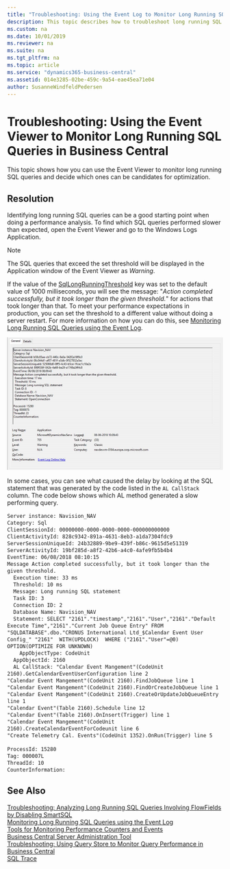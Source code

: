 ```yaml
---
title: "Troubleshooting: Using the Event Log to Monitor Long Running SQL Queries in Microsoft Dynamics 365 Business Central"
description: This topic describes how to troubleshoot long running SQL queries that use the event viewer.
ms.custom: na
ms.date: 10/01/2019
ms.reviewer: na
ms.suite: na
ms.tgt_pltfrm: na
ms.topic: article
ms.service: "dynamics365-business-central"
ms.assetid: 014e3285-02be-459c-9a54-eae45ea71e04
author: SusanneWindfeldPedersen
---
```


# Troubleshooting: Using the Event Viewer to Monitor Long Running SQL Queries in Business Central

This topic shows how you can use the Event Viewer to monitor long running SQL queries and decide which ones can be candidates for optimization. 

## Resolution

Identifying long running SQL queries can be a good starting point when doing a performance analysis. To find which SQL queries performed slower than expected, open the Event Viewer and go to the Windows Logs Application. 

> [!NOTE]  
> The SQL queries that exceed the set threshold will be displayed in the Application window of the Event Viewer as *Warning*. 

If the value of the [SqlLongRunningThreshold](configure-server-instance.md) key was set to the default value of 1000 milliseconds, you will see the message: "*Action completed successfully, but it took longer than the given threshold.*" for actions that took longer than that. To meet your performance expectations in production, you can set the threshold to a different value without doing a server restart. For more information on how you can do this, see [Monitoring Long Running SQL Queries using the Event Log](monitor-long-running-sql-queries-event-log.md). 

![Threshold exceeded](../developer/media/EventViewerExample1.png)

In some cases, you can see what caused the delay by looking at the SQL statement that was generated by the code listed in the `AL CallStack` column. The code below shows which AL method generated a slow performing query.

```
Server instance: Navision_NAV
Category: Sql
ClientSessionId: 00000000-0000-0000-0000-000000000000
ClientActivityId: 828c9342-891a-4631-8eb3-a1da7304fdc9
ServerSessionUniqueId: 24b32889-9be9-439f-b86c-9615d5e51319
ServerActivityId: 19bf285d-a8f2-42b6-a4c0-4afe9fb5b4b4
EventTime: 06/08/2018 08:10:15
Message Action completed successfully, but it took longer than the given threshold.
  Execution time: 33 ms
  Threshold: 10 ms
  Message: Long running SQL statement 
  Task ID: 3
  Connection ID: 2
  Database Name: Navision_NAV
  Statement: SELECT "2161"."timestamp","2161"."User","2161"."Default Execute Time","2161"."Current Job Queue Entry" FROM "SQLDATABASE".dbo."CRONUS International Ltd_$Calendar Event User Config_" "2161"  WITH(UPDLOCK)  WHERE ("2161"."User"=@0) OPTION(OPTIMIZE FOR UNKNOWN)
    AppObjectType: CodeUnit
  AppObjectId: 2160
  AL CallStack: "Calendar Event Mangement"(CodeUnit 2160).GetCalendarEventUserConfiguration line 2
"Calendar Event Mangement"(CodeUnit 2160).FindJobQueue line 1
"Calendar Event Mangement"(CodeUnit 2160).FindOrCreateJobQueue line 1
"Calendar Event Mangement"(CodeUnit 2160).CreateOrUpdateJobQueueEntry line 1
"Calendar Event"(Table 2160).Schedule line 12
"Calendar Event"(Table 2160).OnInsert(Trigger) line 1
"Calendar Event Mangement"(CodeUnit 2160).CreateCalendarEventForCodeunit line 6
"Create Telemetry Cal. Events"(CodeUnit 1352).OnRun(Trigger) line 5

ProcessId: 15280
Tag: 000007L
ThreadId: 10
CounterInformation:
```


## See Also
[Troubleshooting: Analyzing Long Running SQL Queries Involving FlowFields by Disabling SmartSQL](Troubleshooting-Queries-Involving-FlowFields-By-Disabling-SmartSQL.md)   
[Monitoring Long Running SQL Queries using the Event Log](monitor-long-running-sql-queries-event-log.md)  
[Tools for Monitoring Performance Counters and Events](tools-monitor-performance-counters-and-events.md)  
[Business Central Server Administration Tool](administration-tool.md)  
[Troubleshooting: Using Query Store to Monitor Query Performance in Business Central](troubleshoot-query-performance-using-query-store.md)  
[SQL Trace](/sql/relational-databases/sql-trace/sql-trace)

